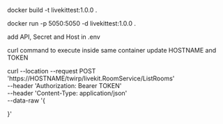 docker build -t livekittest:1.0.0 .

docker run -p 5050:5050 -d livekittest:1.0.0 .

add API, Secret and Host in .env

curl command to execute inside same container update HOSTNAME and TOKEN

curl --location --request POST 'https://HOSTNAME/twirp/livekit.RoomService/ListRooms' \
--header 'Authorization: Bearer TOKEN' \
--header 'Content-Type: application/json' \
--data-raw '{
    
}'

